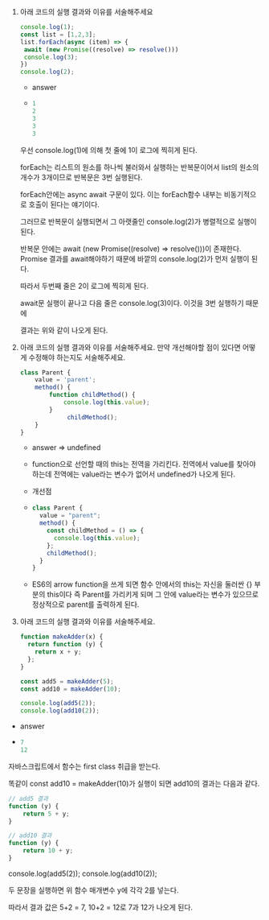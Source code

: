 1. 아래 코드의 실행 결과와 이유를 서술해주세요
   
   ```javascript
   console.log(1);
   const list = [1,2,3];
   list.forEach(async (item) => {
    await (new Promise((resolve) => resolve()))
    console.log(3);
   })
   console.log(2);
   ```
   
   + answer
   
   + ```javascript
     1
     2
     3
     3
     3
     ```
   
   우선 console.log(1)에 의해 첫 줄에 1이 로그에 찍히게 된다.
   
   forEach는 리스트의 원소를 하나씩 불러와서 실행하는 반복문이어서 list의 원소의 개수가 3개이므로 반복문은 3번 실행된다.
   
   forEach안에는 async await 구문이 있다. 이는 forEach함수 내부는 비동기적으로 호출이 된다는 얘기이다.
   
   그러므로 반복문이 실행되면서 그 아랫줄인 console.log(2)가 병렬적으로 실행이 된다.
   
   반복문 안에는 await (new Promise((resolve) => resolve()))이 존재한다. Promise 결과를 await해야하기 때문에 바깥의 console.log(2)가 먼저 실행이 된다.
   
   따라서 두번째 줄은 2이 로그에 찍히게 된다.
   
   await문 실행이 끝나고 다음 줄은 console.log(3)이다. 이것을 3번 실행하기 때문에
   
   결과는 위와 같이 나오게 된다.
   
   

2. 아래 코드의 실행 결과와 이유를 서술해주세요.
   만약 개선해야할 점이 있다면 어떻게 수정해야 하는지도 서술해주세요.
   
   ```javascript
   class Parent {
       value = 'parent';
       method() {
           function childMethod() {
               console.log(this.value);
           }
   				childMethod();
       }
   }
   ```
   
   + answer => undefined
   
   + function으로 선언할 때의 this는 전역을 가리킨다. 전역에서 value를 찾아야하는데 전역에는 value라는 변수가 없어서 undefined가 나오게 된다.
     
     
   
   + 개선점
   
   + ```javascript
     class Parent {
       value = "parent";
       method() {
         const childMethod = () => {
           console.log(this.value);
         };
         childMethod();
       }
     }
     ```
   
   + ES6의 arrow function을 쓰게 되면 함수 안에서의 this는 자신을 둘러싼 {} 부분의 this이다 즉 Parent를 가리키게 되며 그 안에 value라는 변수가 있으므로 정상적으로 parent를 출력하게 된다.
     
     

3. 아래 코드의 실행 결과와 이유를 서술해주세요.
   
   ```javascript
   function makeAdder(x) {
     return function (y) {
       return x + y;
     };
   }
   
   const add5 = makeAdder(5);
   const add10 = makeAdder(10);
   
   console.log(add5(2));
   console.log(add10(2));
   ```
+ answer

+ ```javascript
  7
  12
  ```

자바스크립트에서 함수는 first class 취급을 받는다.

똑같이 const add10 = makeAdder(10)가 실행이 되면 add10의 결과는 다음과 같다.

```javascript
// add5 결과
function (y) {
    return 5 + y;
}

// add10 결과
function (y) {
    return 10 + y;
}
```

console.log(add5(2));
console.log(add10(2));

두 문장을 실행하면 위 함수 매개변수 y에 각각 2를 넣는다.

따라서 결과 값은 5+2 = 7, 10+2 = 12로 7과 12가 나오게 된다.

